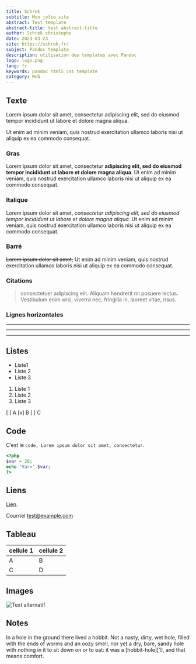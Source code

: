```yaml
---
title: Schrek
subtitle: Mon jolie site
abstract: Test template
abstract-title: test abstract-title
author: Schrek christophe
date: 2023-03-23
site: https://schrek.fr/
subject: Pandoc template
description: utilisation des templates avec Pandoc
logo: logo.png
lang: fr
keywords: pandoc html5 css template
category: Web
---
```


## Texte

Lorem ipsum dolor sit amet, consectetur adipiscing elit, sed do eiusmod tempor incididunt ut labore et dolore magna aliqua. 

Ut enim ad minim veniam, quis nostrud exercitation ullamco laboris nisi ut aliquip ex ea commodo consequat. 


### Gras
Lorem ipsum dolor sit amet, consectetur **adipiscing elit, sed do eiusmod tempor incididunt ut labore et dolore magna aliqua**. Ut enim ad minim veniam, quis nostrud exercitation ullamco laboris nisi ut aliquip ex ea commodo consequat. 


### Italique
Lorem ipsum dolor sit amet, *consectetur adipiscing elit, sed do eiusmod tempor incididunt ut labore et dolore magna aliqua.* Ut enim ad minim veniam, quis nostrud exercitation ullamco laboris nisi ut aliquip ex ea commodo consequat. 

### Barré
~~Lorem ipsum dolor sit amet,~~ Ut enim ad minim veniam, quis nostrud exercitation ullamco laboris nisi ut aliquip ex ea commodo consequat. 

### Citations

> consectetuer adipiscing elit. Aliquam hendrerit mi posuere lectus.
> Vestibulum enim wisi, viverra nec, fringilla in, laoreet vitae, risus.

### Lignes horizontales
___

---

***

## Listes

- Liste1
- Liste 2
- Liste 3

1. Liste 1
2. Liste 2
3. Liste 3

[ ] A
[x] B
[ ] C

## Code

C’est le `code, Lorem ipsum dolor sit amet, consectetur`.


``` php
<?php
$var = 20;
echo 'Var='.$var;
?>
```


## Liens

[Lien](https://example.com/ "titre de lien optionnel").

Courriel  <test@example.com>

## Tableau

|cellule 1|cellule 2|
|--------|--------|
|    A    |    B    |
|    C    |    D    |

## Images

![Text alternatif](logo.png "Titre image")



## Notes

In a hole in the ground there lived a hobbit. Not a nasty, dirty, wet hole, filled with the ends
of worms and an oozy smell, nor yet a dry, bare, sandy hole with nothing in it to sit down on or to
eat: it was a [hobbit-hole][1], and that means comfort.

